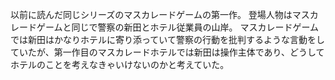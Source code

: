以前に読んだ同じシリーズのマスカレードゲームの第一作。
登場人物はマスカレードゲームと同じで警察の新田とホテル従業員の山岸。
マスカレードゲームでは新田はかなりホテルに寄り添っていて警察の行動を批判するような言動をしていたが、第一作目のマスカレードホテルでは新田は操作主体であり、どうしてホテルのことを考えなきゃいけないのかと考えていた。
